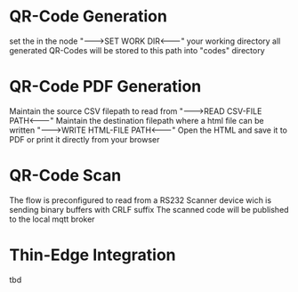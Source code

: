 # QR-Code Generation
set the in the node "--->SET WORK DIR<---" your working directory
all generated QR-Codes will be stored to this path into "codes" directory

# QR-Code PDF Generation
Maintain the source CSV filepath to read from "--->READ CSV-FILE PATH<---"
Maintain the destination filepath where a html file can be written "--->WRITE HTML-FILE PATH<---"
Open the HTML and save it to PDF or print it directly from your browser

# QR-Code Scan
The flow is preconfigured to read from a RS232 Scanner device wich is sending binary buffers with CRLF suffix
The scanned code will be published to the local mqtt broker

# Thin-Edge Integration
tbd
